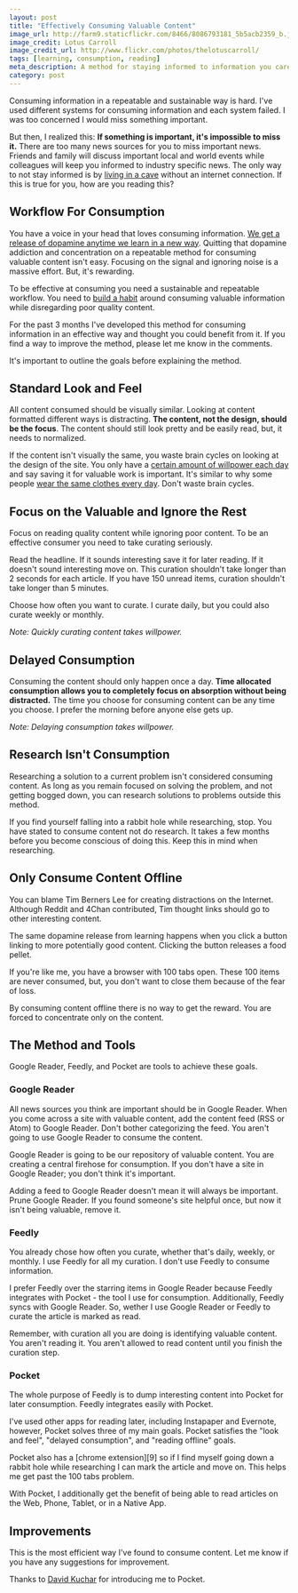 ```yaml
---
layout: post
title: "Effectively Consuming Valuable Content"
image_url: http://farm9.staticflickr.com/8466/8086793181_5b5acb2359_b.jpg
image_credit: Lotus Carroll
image_credit_url: http://www.flickr.com/photos/thelotuscarroll/
tags: [learning, consumption, reading]
meta_description: A method for staying informed to information you care about.
category: post
---
```


Consuming information in a repeatable and sustainable way is hard. I've used different systems for consuming information and each system failed. I was too concerned I would miss something important.

But then, I realized this: __If something is important, it's impossible to miss it.__ There are too many news sources for you to miss important news. Friends and family will discuss important local and world events while colleagues will keep you informed to industry specific news. The only way to not stay informed is by [living in a cave][2] without an internet connection. If this is true for you, how are you reading this?

## Workflow For Consumption
You have a voice in your head that loves consuming information. [We get a release of dopamine anytime we learn in a new way][7]. Quitting that dopamine addiction and concentration on a repeatable method for consuming valuable content isn't easy. Focusing on the signal and ignoring noise is a massive effort. But, it's rewarding.

To be effective at consuming you need a sustainable and repeatable workflow. You need to [build a habit][4] around consuming valuable information while disregarding poor quality content.

For the past 3 months I've developed this method for consuming information in an effective way and thought you could benefit from it. If you find a way to improve the method, please let me know in the comments.

It's important to outline the goals before explaining the method.

## Standard Look and Feel
All content consumed should be visually similar. Looking at content formatted different ways is distracting. __The content, not the design, should be the focus__. The content should still look pretty and be easily read, but, it needs to normalized.

If the content isn't visually the same, you waste brain cycles on looking at the design of the site. You only have a [certain amount of willpower each day][6] and say saving it for valuable work is important. It's similar to why some people [wear the same clothes every day][8]. Don't waste brain cycles.

## Focus on the Valuable and Ignore the Rest
Focus on reading quality content while ignoring poor content. To be an effective consumer you need to take curating seriously.

Read the headline. If it sounds interesting save it for later reading. If it doesn't sound interesting move on. This curation shouldn't take longer than 2 seconds for each article. If you have 150 unread items, curation shouldn't take longer than 5 minutes.

Choose how often you want to curate. I curate daily, but you could also curate weekly or monthly.

_Note: Quickly curating content takes willpower._

## Delayed Consumption
Consuming the content should only happen once a day. __Time allocated consumption allows you to completely focus on absorption without being distracted.__ The time you choose for consuming content can be any time you choose. I prefer the morning before anyone else gets up.

_Note: Delaying consumption takes willpower._

## Research Isn't Consumption

Researching a solution to a current problem isn't considered consuming content. As long as you remain focused on solving the problem, and not getting bogged down, you can research solutions to problems outside this method.

If you find yourself falling into a rabbit hole while researching, stop. You have stated to consume content not do research. It takes a few months before you become conscious of doing this. Keep this in mind when researching.

## Only Consume Content Offline

You can blame Tim Berners Lee for creating distractions on the Internet. Although Reddit and 4Chan contributed, Tim thought links should go to other interesting content.

The same dopamine release from learning happens when you click a button linking to more potentially good content. Clicking the button releases a food pellet. 

If you're like me, you have a browser with 100 tabs open. These 100 items are never consumed, but, you don't want to close them because of the fear of loss.

By consuming content offline there is no way to get the reward. You are forced to concentrate only on the content.

## The Method and Tools

Google Reader, Feedly, and Pocket are tools to achieve these goals. 

### Google Reader
All news sources you think are important should be in Google Reader. When you come across a site with valuable content, add the content feed (RSS or Atom) to Google Reader. Don't bother categorizing the feed. You aren't going to use Google Reader to consume the content.

Google Reader is going to be our repository of valuable content. You are creating a central firehose for consumption. If you don't have a site in Google Reader; you don't think it's important.

Adding a feed to Google Reader doesn't mean it will always be important. Prune Google Reader. If you found someone's site helpful once, but now it isn't being valuable, remove it.

### Feedly
You already chose how often you curate, whether that's daily, weekly, or monthly. I use Feedly for all my curation. I don't use Feedly to consume information. 

I prefer Feedly over the starring items in Google Reader because Feedly integrates with Pocket - the tool I use for consumption. Additionally, Feedly syncs with Google Reader. So, wether I use Google Reader or Feedly to curate the article is marked as read.

Remember, with curation all you are doing is identifying valuable content. You aren't reading it. You aren't allowed to read content until you finish the curation step.

### Pocket
The whole purpose of Feedly is to dump interesting content into Pocket for later consumption. Feedly integrates easily with Pocket.

I've used other apps for reading later, including Instapaper and Evernote, however, Pocket solves three of my main goals. Pocket satisfies the "look and feel", "delayed consumption", and "reading offline" goals.

Pocket also has a [chrome extension][9] so if I find myself going down a rabbit hole while researching I can mark the article and move on. This helps me get past the 100 tabs problem.

With Pocket, I additionally get the benefit of being able to read articles on the Web, Phone, Tablet, or in a Native App.

## Improvements

This is the most efficient way I've found to consume content. Let me know if you have any suggestions for improvement.

Thanks to [David Kuchar][11] for introducing me to Pocket.

[2]: http://thebillfold.com/2012/04/reach-enlightenment-by-living-in-a-cave-eating-trash/ "Living in a cave"
[4]: /2012/11/building-a-successful-habit-successfully/ "Building a Habit"
[6]: http://artofmanliness.com/2012/01/08/willpower-part-ii/ "Only so much willpower per day"
[7]: http://www.scilearn.com/blog/dopamine-learning-brains-reward-center-teach-educators.php "Dopamine released when we learn"
[8]: http://waxman.me/why-to-wear-the-same-clothes-every-day
[10]: https://chrome.google.com/webstore/detail/pocket-formerly-read-it-l/niloccemoadcdkdjlinkgdfekeahmflj "Pocket Chrome Extension"
[11]: http://davidkuchar.com
